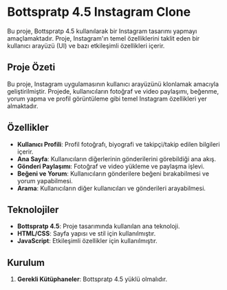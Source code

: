 # Bottspratp 4.5 Instagram Clone

Bu proje, Bottspratp 4.5 kullanılarak bir Instagram tasarımı yapmayı amaçlamaktadır. Proje, Instagram'ın temel özelliklerini taklit eden bir kullanıcı arayüzü (UI) ve bazı etkileşimli özellikleri içerir. 

## Proje Özeti

Bu proje, Instagram uygulamasının kullanıcı arayüzünü klonlamak amacıyla geliştirilmiştir. Projede, kullanıcıların fotoğraf ve video paylaşımı, beğenme, yorum yapma ve profil görüntüleme gibi temel Instagram özellikleri yer almaktadır.

## Özellikler

- **Kullanıcı Profili**: Profil fotoğrafı, biyografi ve takipçi/takip edilen bilgileri içerir.
- **Ana Sayfa**: Kullanıcıların diğerlerinin gönderilerini görebildiği ana akış.
- **Gönderi Paylaşımı**: Fotoğraf ve video yükleme ve paylaşma işlevi.
- **Beğeni ve Yorum**: Kullanıcıların gönderilere beğeni bırakabilmesi ve yorum yapabilmesi.
- **Arama**: Kullanıcıların diğer kullanıcıları ve gönderileri arayabilmesi.

## Teknolojiler

- **Bottspratp 4.5**: Proje tasarımında kullanılan ana teknoloji.
- **HTML/CSS**: Sayfa yapısı ve stil için kullanılmıştır.
- **JavaScript**: Etkileşimli özellikler için kullanılmıştır.

## Kurulum

1. **Gerekli Kütüphaneler**: Bottspratp 4.5 yüklü olmalıdır.

